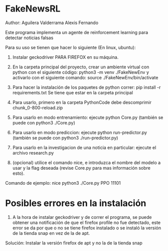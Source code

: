 # FakeNewsRL
Author: Aguilera Valderrama Alexis Fernando

Este programa implementa un agente de reinforcement learning para detectar noticias falsas


Para su uso se tienen que hacer lo siguiente (En linux, ubuntu):

1. Instalar geckodriver PARA FIREFOX en su máquina.

2. En la carpeta principal del proyecto, crear un ambiente virtual con python con el siguiente código:
   python3 -m venv ./FakeNewEnv
  y activarlo con el siguiente comando: source ./FakeNewEnv/bin/activate
  
3. Para hacer la instalación de los paquetes de python correr: pip install -r requirements.txt
 Se tiene que estar en la carpeta principal
 
4. Para usarlo, primero en la carpeta PythonCode debe descomprimir chunk_0-800-reload.zip
5. Para usarlo en modo entrenamiento: ejecute python Core.py (también se puede con python3 ./Core.py)
6. Para usarlo en modo prediccion: ejecute python run-predictor.py (también se puede con python3 ./run-predictor.py)
7. Para usarlo en la investigacion de una noticia en particular: ejecute el archivo research.py

8. (opcional) utilice el comando nice, e introduzca el nombre del modelo a usar y la flag deseada (revise Core.py para mas información sobre esto).

Comando de ejemplo: nice python3 ./Core.py PPO 11101



# Posibles errores en la instalación

 1. A la hora de instalar geckodriver y de correr el programa, se puede obtener una notificación
 de que el firefox profile no fue detectado, este error se da por que o no se tiene firefox instalado o
 se instaló la versión de la tienda snap en vez de la de apt.

 Solución:
 Instalar la versión firefox de apt y no la de la tienda snap
